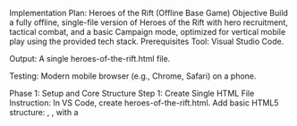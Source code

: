 Implementation Plan: Heroes of the Rift (Offline Base Game)
Objective
Build a fully offline, single-file version of Heroes of the Rift with hero recruitment, tactical combat, and a basic Campaign mode, optimized for vertical mobile play using the provided tech stack.
Prerequisites
Tool: Visual Studio Code.

Output: A single heroes-of-the-rift.html file.

Testing: Modern mobile browser (e.g., Chrome, Safari) on a phone.

Phase 1: Setup and Core Structure
Step 1: Create Single HTML File
Instruction: In VS Code, create heroes-of-the-rift.html. Add basic HTML5 structure: <!DOCTYPE html>, <html>, <head> with a <title> ("Heroes of the Rift"), and <body>.

Test: Open the file in a mobile browser. Confirm a blank page loads with "Heroes of the Rift" in the title bar.

Step 2: Embed CSS for Vertical Layout
Instruction: In <head>, add a <style> tag. Use CSS to set the body to 100vh height, lock vertical orientation with flex-direction: column, and create three stacked divs (IDs: enemy-area, battlefield, player-area) each with height: 33vh and distinct background colors (e.g., red, gray, blue).

Test: Add placeholder text ("Enemy", "Battle", "Player") to each div in <body>. Open in a browser. Confirm three vertical sections stack correctly, filling the screen, with no horizontal scroll.

Step 3: Add Canvas to Battlefield
Instruction: Replace "Battle" text in #battlefield div with a <canvas> tag (ID: game-canvas). In <style>, set canvas width to 300px and height to 100% of its parent div, centered with margin: auto.

Test: Open the file. Confirm a blank canvas appears in the middle section, vertically centered, with a visible outline (add a border in CSS to check).

Phase 2: Hero Data and Recruitment
Step 4: Embed Script and Define Hero Data
Instruction: In <body>, add a <script> tag at the bottom. Inside, create a heroes array with three objects: {name: "Lara", rarity: 4, health: 100, attack: 20, speed: 10}, {name: "Korr", rarity: 2, health: 120, attack: 15, speed: 5}, {name: "Mira", rarity: 3, health: 80, attack: 25, speed: 8}.

Test: Add console.log(heroes) in the script. Open the file, check the browser console, and confirm three hero objects appear with correct properties.

Step 5: Display Hero List in Player Area
Instruction: In <script>, create a playerHeroes array (empty initially). Replace "Player" text in #player-area with a <div> (ID: hero-list). Write a function updateHeroList() to loop through playerHeroes and set hero-list innerHTML to show each hero’s name and rarity (e.g., "Lara - Rarity 4"). Call it on page load.

Test: Temporarily add one hero to playerHeroes in the script. Open the file. Confirm #player-area shows "Lara - Rarity 4" (or similar) instead of "Player".

Step 6: Add Recruitment Button
Instruction: In #player-area, below #hero-list, add a <button> (ID: recruit-btn, text: "Recruit"). In <style>, make it 100x50px with a clear background and border. In <script>, add an onclick event logging "Recruit clicked".

Test: Open the file. Confirm the button appears below the hero list, is tappable, and logs "Recruit clicked" to the console when pressed.

Step 7: Implement Recruitment Logic
Instruction: In <script>, modify the onclick event for recruit-btn. Randomly pick a hero from heroes (e.g., heroes[Math.floor(Math.random() * heroes.length)]), add it to playerHeroes, call updateHeroList(), and show an alert (e.g., "Recruited: Lara").

Test: Click the button. Confirm an alert shows a random hero’s name, and #hero-list updates with that hero (e.g., "Lara - Rarity 4").

Phase 3: Tactical Combat Setup
Step 8: Draw Battlefield Grid on Canvas
Instruction: In <script>, get the canvas context (canvas.getContext('2d')). Write a drawGrid() function to draw a 3x5 grid (3 rows, 5 columns) using lines (each cell 60x60px, total 300x180px). Call it on page load.

Test: Open the file. Confirm a 3x5 grid appears on the canvas in #battlefield, with visible lines separating 15 cells.

Step 9: Place Player Heroes on Grid
Instruction: In drawGrid(), for each hero in playerHeroes (up to 3), draw their name in cells (row 1, cols 1-3) using fillText() at coordinates (e.g., col 1: 10,10; col 2: 70,10). Clear and redraw the canvas each call.

Test: Recruit two heroes, refresh. Confirm their names appear in row 1, cols 1-2 (e.g., "Lara" at 10,10; "Korr" at 70,10).

Step 10: Add Enemy Units
Instruction: In <script>, create an enemies array with two objects: {name: "Goblin", health: 50, attack: 10}, {name: "Orc", health: 70, attack: 15}. In drawGrid(), draw their names in row 3, cols 1-2 (e.g., "Goblin" at 10,130; "Orc" at 70,130).

Test: Refresh the file. Confirm "Goblin" and "Orc" appear in row 3, cols 1-2 on the canvas.

Step 11: Display Enemy Health
Instruction: In #enemy-area, replace "Enemy" with a <div> (ID: enemy-list). Write updateEnemyList() to set its innerHTML to show enemy names and health (e.g., "Goblin - HP: 50"). Call it on page load.

Test: Refresh. Confirm #enemy-area shows "Goblin - HP: 50" and "Orc - HP: 70".

Phase 4: Basic Combat Mechanics
Step 12: Add Attack Buttons
Instruction: In updateHeroList(), for each hero in #hero-list, append a <button> (text: "Attack", unique ID like attack-hero1). In <script>, add onclick events logging the hero’s name.

Test: Recruit two heroes. Confirm each has an "Attack" button next to their name in #hero-list, and tapping logs their name (e.g., "Lara").

Step 13: Implement Player Attack
Instruction: In each attack button’s onclick, reduce the first enemy’s health by the hero’s attack value, update enemies, redraw the grid, and call updateEnemyList().

Test: Recruit Lara (attack 20), click her Attack button. Confirm Goblin’s health drops from 50 to 30 in #enemy-list.

Step 14: Add Enemy Counterattack
Instruction: After a player attack, reduce the first hero’s health by the first enemy’s attack value (if both alive). Redraw the grid to show updated health next to hero names (e.g., "Lara 80").

Test: Attack with Lara (health 100). Confirm her health drops to 90 after Goblin’s counterattack (attack 10), shown on the canvas.

Step 15: Check for Defeat
Instruction: After each attack, if an enemy’s health ≤ 0, remove it from enemies. If enemies is empty, show an alert ("Victory!"). Redraw grid and update enemy list.

Test: Attack Goblin three times with Lara (20x3 = 60). Confirm Goblin disappears, and after Orc is defeated, "Victory!" alerts.

Phase 5: Campaign Mode Foundation
Step 16: Define Campaign Stage
Instruction: In <script>, create a campaign array with one stage: {name: "Plains Skirmish", enemies: [{name: "Goblin", health: 50, attack: 10}, {name: "Orc", health: 70, attack: 15}]}. Add a <button> (ID: start-stage, text: "Start Stage") in #player-area.

Test: Refresh. Confirm the button appears and logs "Stage started" when clicked.

Step 17: Load Stage into Battlefield
Instruction: On start-stage click, set enemies to the stage’s enemies array, redraw the grid, and call updateEnemyList().

Test: Click "Start Stage". Confirm Goblin and Orc appear on the canvas and in #enemy-list.

Step 18: Add Victory Reward
Instruction: On victory, add 100 to a gold variable (start at 0), show an alert ("Reward: 100 Gold"), and save gold and playerHeroes to localStorage.

Test: Defeat enemies. Confirm the alert shows, and localStorage.getItem("gold") logs 100 in the console.

Step 19: Display Gold
Instruction: In #player-area, add a <div> (ID: gold-display). Write updateGold() to set its text to "Gold: [gold]" and call it on load/victory. Load gold from localStorage on start.

Test: Win the stage, refresh. Confirm "Gold: 100" appears in #player-area.

Phase 6: Offline Polish
Step 20: Ensure Offline Functionality
Instruction: Load initial playerHeroes and gold from localStorage on page start (default to empty/0 if unset). Save them after every recruitment/victory.

Test: Recruit a hero, win the stage, close the browser, reopen offline. Confirm the hero and 100 gold persist.

Step 21: Finalize Single-File
Instruction: Ensure all code (HTML, CSS, JS) is in heroes-of-the-rift.html. Remove console logs, test on a phone offline.

Test: Download the file, open on a phone with no internet. Confirm the full game (recruitment, combat, campaign) works.

Completion Criteria
Single HTML file runs offline with:
Hero recruitment via button.

3x5 grid combat on Canvas.

One Campaign stage with gold reward.

Data persists via LocalStorage.

